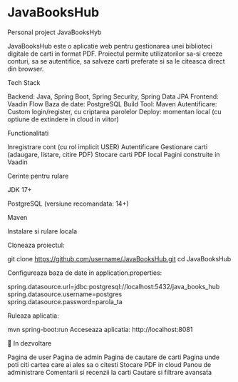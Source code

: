 # JavaBooksHub
Personal project JavaBooksHyb

JavaBooksHub este o aplicatie web pentru gestionarea unei biblioteci digitale de carti in format PDF. Proiectul permite utilizatorilor sa-si creeze conturi, sa se autentifice, sa salveze carti preferate si sa le citeasca direct din browser.

Tech Stack

Backend: Java, Spring Boot, Spring Security, Spring Data JPA
Frontend: Vaadin Flow
Baza de date: PostgreSQL
Build Tool: Maven
Autentificare: Custom login/register, cu criptarea parolelor
Deploy: momentan local (cu optiune de extindere in cloud in viitor)

Functionalitati

Inregistrare cont (cu rol implicit USER)
Autentificare
Gestionare carti (adaugare, listare, citire PDF)
Stocare carti PDF local
Pagini construite in Vaadin

Cerinte pentru rulare

JDK 17+

PostgreSQL (versiune recomandata: 14+)

Maven

Instalare si rulare locala

Cloneaza proiectul:

git clone https://github.com/username/JavaBooksHub.git
cd JavaBooksHub

Configureaza baza de date in application.properties:

spring.datasource.url=jdbc:postgresql://localhost:5432/java_books_hub
spring.datasource.username=postgres
spring.datasource.password=parola_ta

Ruleaza aplicatia:

mvn spring-boot:run
Acceseaza aplicatia:
http://localhost:8081

📖 In dezvoltare

Pagina de user
Pagina de admin
Pagina de cautare de carti
Pagina unde poti citi cartea care ai ales sa o citesti
Stocare PDF in cloud
Panou de administrare
Comentarii si recenzii la carti
Cautare si filtrare avansata
